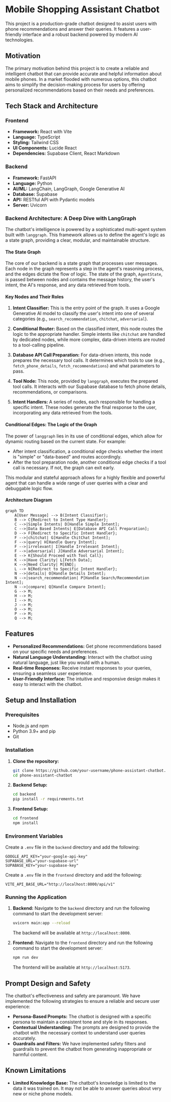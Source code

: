 # Mobile Shopping Assistant Chatbot

This project is a production-grade chatbot designed to assist users with phone recommendations and answer their queries. It features a user-friendly interface and a robust backend powered by modern AI technologies.

## Motivation

The primary motivation behind this project is to create a reliable and intelligent chatbot that can provide accurate and helpful information about mobile phones. In a market flooded with numerous options, this chatbot aims to simplify the decision-making process for users by offering personalized recommendations based on their needs and preferences.

## Tech Stack and Architecture

### Frontend

- **Framework:** React with Vite
- **Language:** TypeScript
- **Styling:** Tailwind CSS
- **UI Components:** Lucide React
- **Dependencies:** Supabase Client, React Markdown

### Backend

- **Framework:** FastAPI
- **Language:** Python
- **AI/ML:** LangChain, LangGraph, Google Generative AI
- **Database:** Supabase
- **API:** RESTful API with Pydantic models
- **Server:** Uvicorn

### Backend Architecture: A Deep Dive with LangGraph

The chatbot's intelligence is powered by a sophisticated multi-agent system built with `langgraph`. This framework allows us to define the agent's logic as a state graph, providing a clear, modular, and maintainable structure.

#### The State Graph

The core of our backend is a state graph that processes user messages. Each node in the graph represents a step in the agent's reasoning process, and the edges dictate the flow of logic. The state of the graph, `AgentState`, is passed between nodes and contains the message history, the user's intent, the AI's response, and any data retrieved from tools.

#### Key Nodes and Their Roles

1.  **Intent Classifier:** This is the entry point of the graph. It uses a Google Generative AI model to classify the user's intent into one of several categories (e.g., `search_recommendation`, `chitchat`, `adversarial`).

2.  **Conditional Router:** Based on the classified intent, this node routes the logic to the appropriate handler. Simple intents like `chitchat` are handled by dedicated nodes, while more complex, data-driven intents are routed to a tool-calling pipeline.

3.  **Database API Call Preparation:** For data-driven intents, this node prepares the necessary tool calls. It determines which tools to use (e.g., `fetch_phone_details`, `fetch_recommendations`) and what parameters to pass.

4.  **Tool Node:** This node, provided by `langgraph`, executes the prepared tool calls. It interacts with our Supabase database to fetch phone details, recommendations, or comparisons.

5.  **Intent Handlers:** A series of nodes, each responsible for handling a specific intent. These nodes generate the final response to the user, incorporating any data retrieved from the tools.

#### Conditional Edges: The Logic of the Graph

The power of `langgraph` lies in its use of conditional edges, which allow for dynamic routing based on the current state. For example:

*   After intent classification, a conditional edge checks whether the intent is "simple" or "data-based" and routes accordingly.
*   After the tool preparation node, another conditional edge checks if a tool call is necessary. If not, the graph can exit early.

This modular and stateful approach allows for a highly flexible and powerful agent that can handle a wide range of user queries with a clear and debuggable logic flow.

#### Architecture Diagram

```mermaid
graph TD
    A[User Message] --> B(Intent Classifier);
    B --> C{Redirect to Intent Type Handler};
    C -->|Simple Intents| D[Handle Simple Intent];
    C -->|Data Based Intents| E[Database API Call Preparation];
    D --> F{Redirect to Specific Intent Handler};
    F -->|chitchat| G[Handle ChitChat Intent];
    F -->|query| H[Handle Query Intent];
    F -->|irrelevant| I[Handle Irrelevant Intent];
    F -->|adversarial| J[Handle Adversarial Intent];
    E --> K{Should Proceed with Tool Call};
    K -->|Have Clarity| L[Fetch Data];
    K -->|Need Clarity| M[END];
    L --> N{Redirect to Specific Intent Handler};
    N -->|details| O[Handle Details Intent];
    N -->|search_recommendation| P[Handle Search/Recommendation Intent];
    N -->|compare| Q[Handle Compare Intent];
    G --> M;
    H --> M;
    I --> M;
    J --> M;
    O --> M;
    P --> M;
    Q --> M;
```

## Features

- **Personalized Recommendations:** Get phone recommendations based on your specific needs and preferences.
- **Natural Language Understanding:** Interact with the chatbot using natural language, just like you would with a human.
- **Real-time Responses:** Receive instant responses to your queries, ensuring a seamless user experience.
- **User-Friendly Interface:** The intuitive and responsive design makes it easy to interact with the chatbot.

## Setup and Installation

### Prerequisites

- Node.js and npm
- Python 3.9+ and pip
- Git

### Installation

1. **Clone the repository:**
   ```bash
   git clone https://github.com/your-username/phone-assistant-chatbot.git
   cd phone-assistant-chatbot
   ```

2. **Backend Setup:**
   ```bash
   cd backend
   pip install -r requirements.txt
   ```

3. **Frontend Setup:**
   ```bash
   cd frontend
   npm install
   ```

### Environment Variables

Create a `.env` file in the `backend` directory and add the following:

```
GOOGLE_API_KEY="your-google-api-key"
SUPABASE_URL="your-supabase-url"
SUPABASE_KEY="your-supabase-key"
```

Create a `.env` file in the `frontend` directory and add the following:

```
VITE_API_BASE_URL="http://localhost:8000/api/v1"
```

### Running the Application

1.  **Backend:**
    Navigate to the `backend` directory and run the following command to start the development server:
    ```bash
    uvicorn main:app --reload
    ```
    The backend will be available at `http://localhost:8000`.

2.  **Frontend:**
    Navigate to the `frontend` directory and run the following command to start the development server:
    ```bash
    npm run dev
    ```
    The frontend will be available at `http://localhost:5173`.

## Prompt Design and Safety

The chatbot's effectiveness and safety are paramount. We have implemented the following strategies to ensure a reliable and secure user experience:

- **Persona-Based Prompts:** The chatbot is designed with a specific persona to maintain a consistent tone and style in its responses.
- **Contextual Understanding:** The prompts are designed to provide the chatbot with the necessary context to understand user queries accurately.
- **Guardrails and Filters:** We have implemented safety filters and guardrails to prevent the chatbot from generating inappropriate or harmful content.

## Known Limitations

- **Limited Knowledge Base:** The chatbot's knowledge is limited to the data it was trained on. It may not be able to answer queries about very new or niche phone models.
